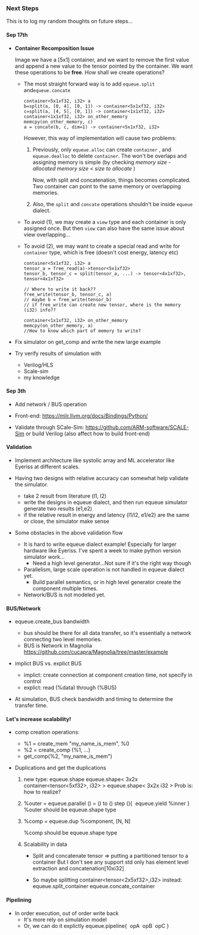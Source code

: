 ### Next Steps

This is to log my random thoughts on future steps...

#### Sep 17th

- **Container Recomposition Issue**

  Image we have a [5x1] container, and we want to remove the first value and append a new value to the tensor pointed by the container. We want these operations to be **free**. How shall we create operations?

  - The most straight forward way is to add `equeue.split` and`equeue.concate`

    ```MLIR
    container<5x1xf32, i32> a
    b=split(a, [0, 4], [0, 1]) -> container<5x1xf32, i32> 
    c=split(a, [4, 5], [0, 1]) -> container<1x1xf32, i32> 
    container<1x1xf32, i32> on_other_memory
    memcpy(on_other_memory, c)
    a = concate(b, c, dim=1) -> container<5x1xf32, i32> 
    ```

    However, this way of implementation will cause two problems:

    1. Previously, only `equeue.alloc` can create `container` , and `equeue.dealloc` to delete `container`. The won't be overlaps and assigning memory is simple (by checking *memory size - allocated memory size < size to allocate* )

       Now, with split and concatenation, things becomes complicated. Two container can point to the same memory or overlapping memories.

    2. Also, the `split` and `concate` operations shouldn't be inside `equeue` dialect.

  -  To avoid (1), we may create a `view` type and each container is only assigned once. But then `view` can also have the same issue about view overlapping...

  - To avoid (2), we may want to create a special read and write for `container` type, which is free (doesn't cost energy, latency etc)

    ```MLIR
    container<5x1xf32, i32> a
    tensor_a = free_read(a)->tensor<5x1xf32>
    tensor_b, tensor_c = split(tensor_a, ...) -> tensor<4x1xf32>, tensor<4x1xf32>
    
    // Where to write it back??
    free_write(tensor_b, tensor_c, a)
    // maybe b = free_write(tensor_b) 
    // if free_write can create new tensor, where is the memory (i32) info??
    
    container<1x1xf32, i32> on_other_memory
    memcpy(on_other_memory, a)
    //How to know which part of memory to write?
    
    ```

- Fix simulator on get_comp and write the new large example
- Try verify results of simulation with
  - Verilog/HLS
  - Scale-sim
  - my knowledge



#### Sep 3th

- Add network / BUS operation

- Front-end: https://mlir.llvm.org/docs/Bindings/Python/
- Validate through SCale-Sim: https://github.com/ARM-software/SCALE-Sim or build Verilog (also affect how to build front-end)

#### Validation

- Implement architecture like systolic array and ML accelerator like Eyeriss at different scales. 

- Having two designs with relative accuracy can somewhat help validate the simulator.
  - take 2 result from literature (l1, l2)
  - write the designs in equeue dialect, and then run equeue simulator generate two results (e1,e2)
  - if the relative result in energy and latency (l1/l2, e1/e2) are the same or close, the simulator make sense

- Some obstacles in the above validation flow
  - It is hard to write equeue dialect example! Especially for larger hardware like Eyeriss. I've spent a week to make python version simulator work...
    - Need a high level generator...Not sure if it's the right way though
  - Parallelism, large scale operation is not handled in equeue dialect yet.
    - Build parallel semantics, or in high level generator create the component multiple times.
  - Network/BUS is not modeled yet.

#### BUS/Network

- equeue.create_bus bandwidth
  - bus should be there for all data transfer, so it's essentially a network connecting two level memories.
  - BUS is Network in Magnolia
    https://github.com/cucapra/Magnolia/tree/master/example

- implict BUS vs. explict BUS
  - implict: create connection at component creation time, not specify in control
  - explict: read (%data) through (%BUS)

- At simulation, BUS check bandwidth and timing to determine the transfer time.

#### Let's increase scalability!

- comp creation operations:
  - %1 = create_mem "my_name_is_mem", %0
  - %2 = create_comp (%1, ...)
  - get_comp(%2, "my_name_is_mem") 

- Duplications and get the duplications

  1. new type:  equeue.shape
     equeue.shape< 3x2x container<tensor<5xf32>, i32> >
     equeue.shape< 3x2x i32 >
     Prob is: how to realize?

  2. %outer = equeue.parallel () = () to () step (){
    ​     equeue.yield %inner
     }
     %outer should be equeue.shape type

  3. %comp = equeue.dup %component, [N, N]

     %comp should be equeue.shape type

  4. Scalability in data

     - Split and concatenate tensor => putting a partitioned tensor to a container
       But I don't see any support
       std only has element level extraction and concatenation[10xi32]

     - So maybe splitting container<tensor<2x5xf32>,i32> instead:
       equeue.split_container
       equeue.concate_container

#### Pipelining  

- In order execution, out of order write back
  - It's more rely on simulation model
  - Or, we can do it explictly
    equeue.pipeline{
    ​	opA 
    ​	opB
    ​	opC
    }




